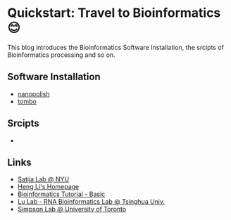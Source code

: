 # Quickstart: Travel to Bioinformatics :blush:

This blog introduces the Bioinformatics Software Installation, the srcipts of Bioinformatics processing and so on.


## Software Installation

- [nanopolish](https://github.com/guangzhaocs/bioinformatics-starter/blob/main/0_Software/3_Nanopolish.md)
- [tombo](https://github.com/guangzhaocs/bioinformatics-starter/blob/main/0_Software/4_Tombo.md)

## Srcipts

- 


## Links
- [Satija Lab @ NYU](https://satijalab.org/)
- [Heng Li's Homepage](http://www.liheng.org/)
- [Bioinformatics Tutorial - Basic](https://lulab2.gitbook.io/teaching/)
- [Lu Lab - RNA Bioinformatics Lab @ Tsinghua Univ.](https://www.ncrnalab.org/home/)
- [Simpson Lab @ University of Toronto](https://simpsonlab.github.io/)
